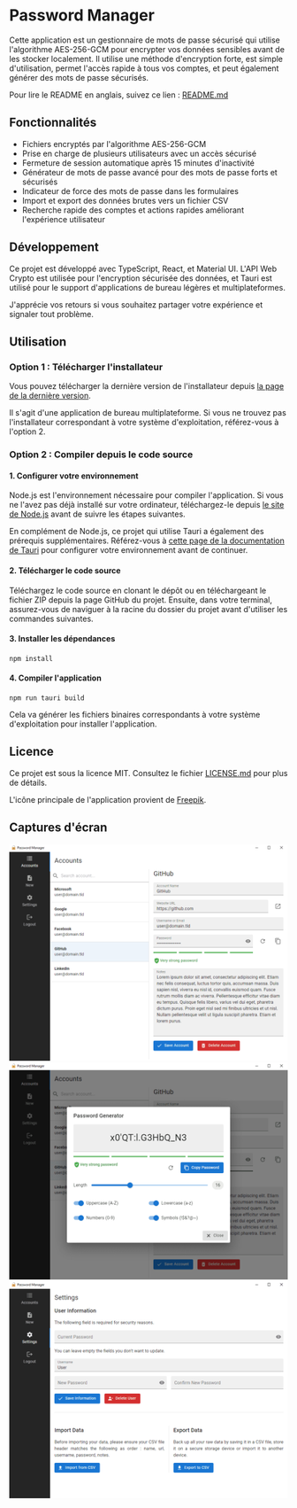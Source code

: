 # Password Manager

Cette application est un gestionnaire de mots de passe sécurisé qui utilise l'algorithme AES-256-GCM pour encrypter vos données sensibles avant de les stocker localement. Il utilise une méthode d'encryption forte, est simple d'utilisation, permet l'accès rapide à tous vos comptes, et peut également générer des mots de passe sécurisés.

Pour lire le README en anglais, suivez ce lien : [README.md](README.md)

## Fonctionnalités

- Fichiers encryptés par l'algorithme AES-256-GCM
- Prise en charge de plusieurs utilisateurs avec un accès sécurisé
- Fermeture de session automatique après 15 minutes d'inactivité
- Générateur de mots de passe avancé pour des mots de passe forts et sécurisés
- Indicateur de force des mots de passe dans les formulaires
- Import et export des données brutes vers un fichier CSV
- Recherche rapide des comptes et actions rapides améliorant l'expérience utilisateur

## Développement

Ce projet est développé avec TypeScript, React, et Material UI. L'API Web Crypto est utilisée pour l'encryption sécurisée des données, et Tauri est utilisé pour le support d'applications de bureau légères et multiplateformes.

J'apprécie vos retours si vous souhaitez partager votre expérience et signaler tout problème.

## Utilisation

### Option 1 : Télécharger l'installateur

Vous pouvez télécharger la dernière version de l'installateur depuis [la page de la dernière version](releases/latest).

Il s'agit d'une application de bureau multiplateforme. Si vous ne trouvez pas l'installateur correspondant à votre système d'exploitation, référez-vous à l'option 2.

### Option 2 : Compiler depuis le code source

#### 1. Configurer votre environnement

Node.js est l'environnement nécessaire pour compiler l'application. Si vous ne l'avez pas déjà installé sur votre ordinateur, téléchargez-le depuis [le site de Node.js](https://nodejs.org) avant de suivre les étapes suivantes.

En complément de Node.js, ce projet qui utilise Tauri a également des prérequis supplémentaires. Référez-vous à [cette page de la documentation de Tauri](https://tauri.app/fr/v1/guides/getting-started/prerequisites) pour configurer votre environnement avant de continuer.

#### 2. Télécharger le code source

Téléchargez le code source en clonant le dépôt ou en téléchargeant le fichier ZIP depuis la page GitHub du projet. Ensuite, dans votre terminal, assurez-vous de naviguer à la racine du dossier du projet avant d'utiliser les commandes suivantes.

#### 3. Installer les dépendances

```shell
npm install
```

#### 4. Compiler l'application

```shell
npm run tauri build
```

Cela va générer les fichiers binaires correspondants à votre système d'exploitation pour installer l'application.

## Licence

Ce projet est sous la licence MIT. Consultez le fichier [LICENSE.md](LICENSE.md) pour plus de détails.

L'icône principale de l'application provient de [Freepik](https://freepik.com).

## Captures d'écran

![Accounts](/screenshots/screenshot-1.png)
![Password Generator](/screenshots/screenshot-2.png)
![Settings](/screenshots/screenshot-3.png)
